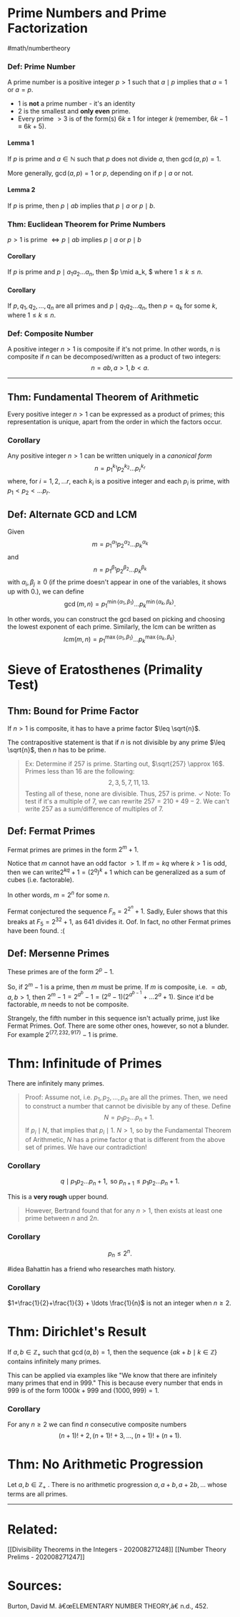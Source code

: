 # Prime Numbers and Prime Factorization
 #math/numbertheory 

### Def: Prime Number
A prime number is a positive integer $p > 1$ such that $a \mid p$ implies that $a = 1$ or $a=p.$ 

- 1 is **not** a prime number - it's an identity
- 2 is the smallest and **only even** prime. 
- Every prime $>3$ is of the form(s) $6k \pm 1$ for integer $k$ (remember, $6k-1 \equiv 6k+5$). 

#### Lemma 1
If $p$ is prime and $a \in \mathbb{N}$ such that $p$ does not divide $a$, then $\gcd(a,p)=1$.

More generally, $\gcd(a,p) =1$ or $p$, depending on if $p \mid a$ or not.  

#### Lemma 2
If $p$ is prime, then $p \mid ab$ implies that $p \mid a$ or $p \mid b$. 

### Thm: Euclidean Theorem for Prime Numbers
$p>1$ is prime $\iff p \mid ab$ implies $p\mid a$ or $p \mid b$ 

#### Corollary 
If $p$ is prime and $p \mid a_1 a_2 \ldots a_n$, then $p \mid a_k, $ where $1 \leq k \leq n$.

#### Corollary
If $p, q_1, q_2, \ldots, q_n$ are all primes and $p \mid q_1 q_2 \ldots q_n$, then $p = q_k$ for some $k$, where $1 \leq k \leq n$. 

### Def: Composite Number
A positive integer $n > 1$ is composite if it's not prime. In other words, $n$ is composite if $n$ can be decomposed/written as a product of two integers: 
$$n = ab, a > 1, b < a.$$


---
## Thm: Fundamental Theorem of Arithmetic
Every positive integer $n>1$ can be expressed as a product of primes; this representation is unique, apart from the order in which the factors occur. 

### Corollary 
Any positive integer $n>1$ can be written uniquely in a *canonical form* 
$$n = p_1^{k_1} p_2^{k_2} \ldots p_r^{k_r}$$ where, for $i = 1,2, \ldots r$, each $k_i$ is a positive integer and each $p_i$ is prime, with $p_1 < p_2 < \ldots p_r.$

## Def: Alternate GCD and LCM
Given $$m =p_1^{\alpha_1} p_2^{\alpha_2} \ldots p_k^{\alpha_k}$$ and  $$n = p_1^{\beta_1} p_2^{\beta_2} \ldots p_k^{\beta_k}$$ with $\alpha_i, \beta_j \geq 0$ (if the prime doesn't appear in one of the variables, it shows up with 0.), we can define $$\gcd(m,n) = p_1^{\min\{\alpha_1, \beta_1\}} \ldots p_k^{\min\{\alpha_k, \beta_k\}}.$$

In other words, you can construct the gcd based on picking and choosing the lowest exponent of each prime. Similarly, the lcm can be written as $$lcm(m,n) = p_1^{\max\{\alpha_1, \beta_1\}} \ldots p_k^{\max\{\alpha_k, \beta_k\}}.$$

# Sieve of Eratosthenes (Primality Test)
## Thm: Bound for Prime Factor
If $n>1$ is composite, it has to have a prime factor $\leq \sqrt{n}$. 

The contrapositive statement is that if $n$ is not divisible by any prime $\leq \sqrt{n}$, then $n$ has to be prime. 

> Ex: Determine if 257 is prime. Starting out, $\sqrt{257} \approx 16$. Primes less than 16 are the following: $$2,3,5,7,11,13.$$ Testing all of these, none are divisible. Thus, 257 is prime. $\checkmark$ 
> </n>
>  Note: To test if it's a multiple of 7, we can rewrite $257 = 210 + 49 - 2$. We can't write 257 as a sum/difference of multiples of 7. 

## Def: Fermat Primes
Fermat primes are primes in the form $2^m + 1$. 

Notice that $m$ cannot have an odd factor $>1$. If $m=kq$ where $k>1$ is odd, then we can write$2^{kq}+1 = (2^q)^k + 1$ which can be generalized as a sum of cubes (i.e. factorable). 

In other words, $m = 2^n$ for some $n$. 

Fermat conjectured the sequence $F_n = 2^{2^n}+1$. Sadly, Euler shows that this breaks at $F_5 = 2^{32}+1$, as 641 divides it. Oof. In fact, no other Fermat primes have been found. :( 

## Def: Mersenne Primes
These primes are of the form $2^p - 1$. 

So, if $2^m-1$ is a prime, then $m$ must be prime. If $m$ is composite, i.e. $=ab, a,b > 1$, then $2^m - 1 = 2^{a^b} -1 = (2^a-1)(2^a^{b-1} + \ldots 2^a + 1).$ Since it'd be factorable, $m$ needs to not be composite. 

Strangely, the fifth number in this sequence isn't actually prime, just like Fermat Primes. Oof. There are some other ones, however, so not a blunder. For example $2^(77,232,917) - 1$ is prime.

#  Thm: Infinitude of Primes
There are infinitely many primes. 

> Proof: Assume not, i.e. $p_1, p_2, \ldots, p_n$ are all the primes. Then, we need to construct a number that cannot be divisible by any of these. Define $$N = p_1p_2\ldots p_n + 1.$$ If $p_i \mid N,$ that implies that $p_i \mid 1$. $N>1$, so by the Fundamental Theorem of Arithmetic, $N$ has a prime factor $q$ that is different from the above set of primes. We have our contradiction!

### Corollary
$$q \mid p_1p_2\ldots p_n + 1 , \text{   so   } p_{n+1} \leq p_1p_2\ldots p_n + 1.$$

This is a **very rough** upper bound. 

> However, Bertrand found that for any $n>1$, then exists at least one prime between $n$ and $2n$.

### Corollary
$$p_n \leq 2^n.$$ 

#idea Bahattin has a friend who researches math history. 

### Corollary

$1+\frac{1}{2}+\frac{1}{3} + \ldots \frac{1}{n}$ is not an integer when $n \geq 2.$

# Thm: Dirichlet's Result
If $a,b \in \mathbb{Z}_{+}$ such that $\gcd(a,b)=1$, then the sequence $\{ ak+b \mid k\in \mathbb{Z}\}$ contains infinitely many primes. 

This can be applied via examples like "We know that there are infinitely many primes that end in $999$." This is because every number that ends in 999 is of the form $1000k + 999$ and $(1000,999) = 1$. 

### Corollary 
For any $n \geq 2$ we can find $n$ consecutive composite numbers $$(n+1)!+2, (n+1)!+3, \ldots, (n+1)!+(n+1).$$

# Thm: No Arithmetic Progression
Let $a,b \in \mathbb{Z}_{+}$ . There is no arithmetic progression $a, a+b, a+2b, \ldots$ whose terms are all primes. 
 
---
# Related:
[[Divisibility Theorems in the Integers - 202008271248]]
[[Number Theory Prelims - 202008271247]]

# Sources:
Burton, David M. â€œELEMENTARY NUMBER THEORY,â€ n.d., 452.

